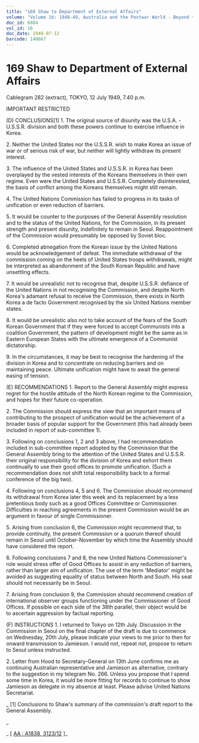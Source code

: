 ```yaml
---
title: "169 Shaw to Department of External Affairs"
volume: "Volume 16: 1948-49, Australia and the Postwar World - Beyond the Region"
doc_id: 6884
vol_id: 16
doc_date: 1949-07-12
barcode: 140667
---
```


# 169 Shaw to Department of External Affairs

Cablegram 282 (extract), TOKYO, 12 July 1949, 7.40 p.m.

IMPORTANT RESTRICTED

(D) CONCLUSIONS[1] 1. The original source of disunity was the U.S.A. - U.S.S.R. division and both these powers continue to exercise influence in Korea.

2\. Neither the United States nor the U.S.S.R. wish to make Korea an issue of war or of serious risk of war, but neither will lightly withdraw its present interest.

3\. The influence of the United States and U.S.S.R. in Korea has been overplayed by the vested interests of the Koreans themselves in their own regime. Even were the United States and U.S.S.R. Completely disinterested, the basis of conflict among the Koreans themselves might still remain.

4\. The United Nations Commission has failed to progress in its tasks of unification or even reduction of barriers.

5\. It would be counter to the purposes of the General Assembly resolution and to the status of the United Nations, for the Commission, in its present strength and present disunity, indefinitely to remain in Seoul. Reappointment of the Commission would presumably be opposed by Soviet bloc.

6\. Completed abnegation from the Korean issue by the United Nations would be acknowledgement of defeat. The immediate withdrawal of the commission coming on the heels of United States troops withdrawals, might be interpreted as abandonment of the South Korean Republic and have unsettling effects.

7\. It would be unrealistic not to recognise that, despite U.S.S.R. defiance of the United Nations in not recognising the Commission, and despite North Korea's adamant refusal to receive the Commission, there exists in North Korea a de facto Government recognised by the six United Nations member states.

8\. It would be unrealistic also not to take account of the fears of the South Korean Government that if they were forced to accept Communists into a coalition Government, the pattern of development might be the same as in Eastern European States with the ultimate emergence of a Communist dictatorship.

9\. In the circumstances, it may be best to recognise the hardening of the division in Korea and to concentrate on reducing barriers and on maintaining peace. Ultimate unification might have to await the general easing of tension.

(E) RECOMMENDATIONS 1. Report to the General Assembly might express regret for the hostile attitude of the North Korean regime to the Commission, and hopes for their future co-operation.

2\. The Commission should express the view that an important means of contributing to the prospect of unification would be the achievement of a broader basis of popular support for the Government (this had already been included in report of sub-committee 1).

3\. Following on conclusions 1, 2 and 3 above, I had recommendation included in sub-committee report adopted by the Commission that the General Assembly bring to the attention of the United States and U.S.S.R. their original responsibility for the division of Korea and exhort them continually to use their good offices to promote unification. (Such a recommendation does not shift total responsibility back to a formal conference of the big two).

4\. Following on conclusions 4, 5 and 6. The Commission should recommend its withdrawal from Korea later this week and its replacement by a less pretentious body such as a good Offices Committee or Commissioner. Difficulties in reaching agreements in the present Commission would be an argument in favour of single Commissioner.

5\. Arising from conclusion 6, the Commission might recommend that, to provide continuity, the present Commission or a quorum thereof should remain in Seoul until October-November by which time the Assembly should have considered the report.

6\. Following conclusions 7 and 8, the new United Nations Commissioner's role would stress offer of Good Offices to assist in any reduction of barriers, rather than larger aim of unification. The use of the term 'Mediator' might be avoided as suggesting equality of status between North and South. His seat should not necessarily be in Seoul.

7\. Arising from conclusion 9, the Commission should recommend creation of international observer groups functioning under the Commissioner of Good Offices. If possible on each side of the 38th parallel, their object would be to ascertain aggression by factual reporting.

(F) INSTRUCTIONS 1. I returned to Tokyo on 12th July. Discussion in the Commission in Seoul on the final chapter of the draft is due to commence on Wednesday, 20th July, please indicate your views to me prior to then for onward transmission to Jamieson. I would not, repeat not, propose to return to Seoul unless instructed.

2\. Letter from Hood to Secretary-General on 13th June confirms me as continuing Australian representative and Jamieson as alternative, contrary to the suggestion in my telegram No. 266. Unless you propose that I spend some time in Korea, it would be more fitting for records to continue to show Jamieson as delegate in my absence at least. Please advise United Nations Secretariat.

_ [1] Conclusions to Shaw's summary of the commission's draft report to the General Assembly.

_

_ [ [AA : A1838, 3123/12](http://www.naa.gov.au/cgi-bin/Search?O=I&Number=140667) ]_
